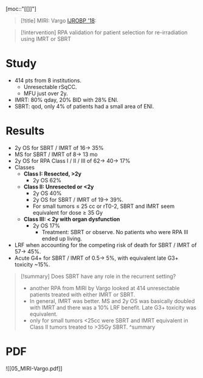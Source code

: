 [moc::"[[]]"]
>[!title]
> MIRI: Vargo [IJROBP '18](https://www.redjournal.org/article/S0360-3016(17)30821-0/fulltext):

>[!intervention]
> RPA validation for patient selection for re-irradiation using IMRT or SBRT

# Study
- 414 pts from 8 institutions.
	- Unresectable rSqCC.
	- MFU just over 2y.
- IMRT: 80% qday, 20% BID with 28% ENI.
- SBRT: qod, only 4% of patients had a small area of ENI.

# Results
- 2y OS for SBRT / IMRT of 16→ 35%
- MS for SBRT / IMRT of 8→ 13 mo
- 2y OS for RPA Class I / II / III of 62→ 40→ 17%
- Classes
	- **Class I: Resected, >2y**
		- 2y OS 62%
	- **Class II: Unresected or <2y**
		- 2y OS 40%
		- 2y OS for SBRT / IMRT of 19→ 39%.
		- For small tumors ≤ 25 cc or rT0-2, SBRT and IMRT seem equivalent for dose ≥ 35 Gy
	- **Class III: < 2y with organ dysfunction**
		- 2y OS 17%
			- Treatment: SBRT or observe. No patients who were RPA III ended up living.
- LRF when accounting for the competing risk of death for SBRT / IMRT of 57→ 45%.
- Acute G4+ for SBRT / IMRT of 0.5→ 5%, with equivalent late G3+ toxicity ~15%.

>[!summary]
> Does SBRT have any role in the recurrent setting?
> - another RPA from MIRI by Vargo looked at 414 unresectable patients treated with either IMRT or SBRT.
> - In general, IMRT was better. MS and 2y OS was basically doubled with IMRT and there was a 10% LRF benefit. Late G3+ toxicity was equivalent.
> - only for small tumors <25cc were SBRT and IMRT equivalent in Class II tumors treated to >35Gy SBRT.
>^summary

# PDF
![[05_MIRI-Vargo.pdf]]